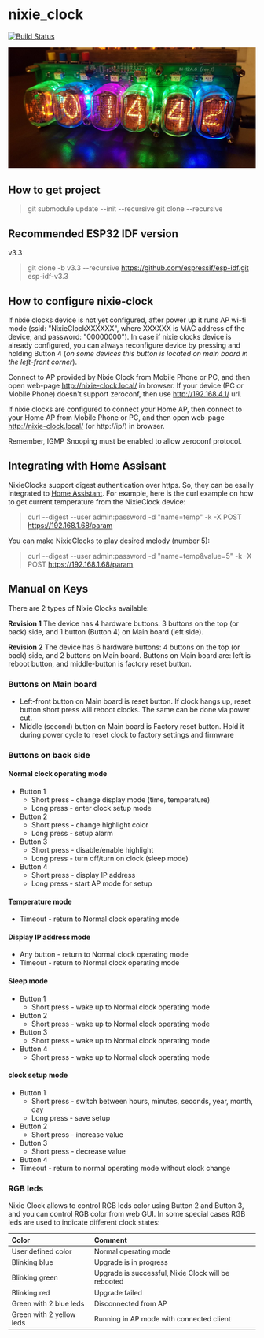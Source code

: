 # nixie_clock
[![Build Status](https://travis-ci.org/lexus2k/nixie_clock.svg?branch=master)](https://travis-ci.org/lexus2k/nixie_clock)

![Image of menu example](case/nixie_clock_in12.jpg)

## How to get project

> git submodule update --init --recursive
> git clone --recursive

## Recommended ESP32 IDF version

v3.3

> git clone -b v3.3 --recursive https://github.com/espressif/esp-idf.git esp-idf-v3.3<br>

## How to configure nixie-clock

If nixie clocks device is not yet configured, after power up it runs AP wi-fi mode
(ssid: "NixieClockXXXXXX", where XXXXXX is MAC address of the device; and password: "00000000").
In case if nixie clocks device is already configured, you can always reconfigure device
by pressing and holding Button 4 (_on some devices this button is located on main board in the
left-front corner_).

Connect to AP provided by Nixie Clock from Mobile Phone or PC, and then open web-page
http://nixie-clock.local/ in browser. If your device (PC or Mobile Phone) doesn't support
zeroconf, then use http://192.168.4.1/ url.

If nixie clocks are configured to connect your Home AP, then connect to your Home AP from
Mobile Phone or PC, and then open web-page http://nixie-clock.local/ (or http://ip/) in browser.

Remember, IGMP Snooping must be enabled to allow zeroconf protocol.

## Integrating with Home Assisant

NixieClocks support digest authentication over https. So, they can be esaily integrated to
[Home Assistant](https://www.home-assistant.io/integrations/rest). For example, here is the curl
example on how to get current temperature from the NixieClock device:

> curl --digest --user admin:password -d "name=temp" -k -X POST https://192.168.1.68/param

You can make NixieClocks to play desired melody (number 5):

> curl --digest --user admin:password -d "name=temp&value=5" -k -X POST https://192.168.1.68/param

## Manual on Keys

There are 2 types of Nixie Clocks available:

**Revision 1**
The device has 4 hardware buttons: 3 buttons on the top (or back) side, and 1 button (Button 4) on
Main board (left side).

**Revision 2**
The device has 6 hardware buttons: 4 buttons on the top (or back) side, and 2 buttons on Main board.
Buttons on Main board are: left is reboot button, and middle-button is factory reset button.

### Buttons on Main board

 * Left-front button on Main board is reset button. If clock hangs up, reset button short press will
reboot clocks. The same can be done via power cut.
 * Middle (second) button on Main board is Factory reset button. Hold it during power cycle to reset
clock to factory settings and firmware

### Buttons on back side

#### Normal clock operating mode

 * Button 1
   * Short press - change display mode (time, temperature)
   * Long press - enter clock setup mode
 * Button 2
   * Short press - change highlight color
   * Long press - setup alarm
 * Button 3
   * Short press - disable/enable highlight
   * Long press - turn off/turn on clock (sleep mode)
 * Button 4
   * Short press - display IP address
   * Long press - start AP mode for setup

#### Temperature mode

 * Timeout - return to Normal clock operating mode

#### Display IP address mode

 * Any button - return to Normal clock operating mode
 * Timeout - return to Normal clock operating mode

#### Sleep mode

 * Button 1
   * Short press - wake up to Normal clock operating mode
 * Button 2
   * Short press - wake up to Normal clock operating mode
 * Button 3
   * Short press - wake up to Normal clock operating mode
 * Button 4
   * Short press - wake up to Normal clock operating mode

#### clock setup mode

 * Button 1
   * Short press - switch between hours, minutes, seconds, year, month, day
   * Long press - save setup
 * Button 2
   * Short press - increase value
 * Button 3
   * Short press - decrease value
 * Button 4
 * Timeout - return to normal operating mode without clock change

### RGB leds

Nixie Clock allows to control RGB leds color using Button 2 and Button 3, and
you can control RGB color from web GUI.
In some special cases RGB leds are used to indicate different clock states:

| **Color** | **Comment** |
| :-------- |:---------|
| User defined color | Normal operating mode |
| Blinking blue | Upgrade is in progress |
| Blinking green | Upgrade is successful, Nixie Clock will be rebooted |
| Blinking red | Upgrade failed |
| Green with 2 blue leds | Disconnected from AP |
| Green with 2 yellow leds | Running in AP mode with connected client |
